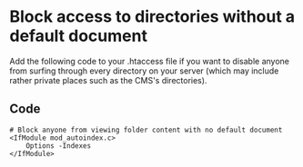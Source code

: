 # Block access to directories without a default document

Add the following code to your .htaccess file if you want to disable anyone from surfing through every directory on your server (which may include rather private places such as the CMS's directories).

## Code

	# Block anyone from viewing folder content with no default document
	<IfModule mod_autoindex.c>
		Options -Indexes
	</IfModule>

